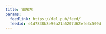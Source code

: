 ```yaml
---
title: 猫东东
params:
  feedlink: https://del.pub/feed/
  feedid: e1d7838b8e95a21a5207d62efe3c509d
---
```


